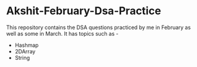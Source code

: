 # Akshit-February-Dsa-Practice

This repository contains the DSA questions practiced by me in February as well as some in March.
It has topics such as -
- Hashmap
- 2DArray
- String

